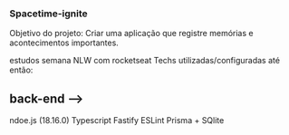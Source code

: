 ### Spacetime-ignite

Objetivo do projeto: Criar uma aplicação que registre memórias e acontecimentos importantes.

estudos semana NLW com rocketseat 
Techs utilizadas/configuradas até então: 
 ## back-end --> 
  ndoe.js (18.16.0)
  Typescript
  Fastify
  ESLint
  Prisma + SQlite 
  
